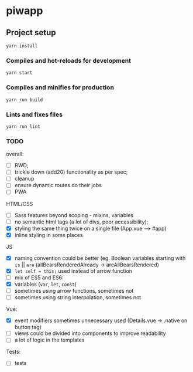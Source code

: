 # piwapp

## Project setup
```
yarn install
```

### Compiles and hot-reloads for development
```
yarn start
```

### Compiles and minifies for production
```
yarn run build
```

### Lints and fixes files
```
yarn run lint
```
### TODO
overall:
- [ ] RWD;
- [ ] trickle down (add20) functionality as per spec;
- [ ] cleanup
- [ ] ensure dynamic routes do their jobs
- [ ] PWA

HTML/CSS
- [ ] Sass features beyond scoping - mixins, variables
- [ ] no semantic html tags (a lot of divs, poor accessibility);
- [x] styling the same thing twice on a single file (App.vue —> #app)
- [x] inline styling in some places

JS
- [x] naming convention could be better (eg. Boolean variables starting with `is` || `are` (allBearsRenderedAlready -> areAllBearsRendered)
- [x] `let self = this;` used instead of arrow function
- [ ] mix of ES5 and ES6:
- [x] variables (`var`, `let`, `const`)
- [ ] sometimes using arrow functions, sometimes not
- [ ] sometimes using string interpolation, sometimes not

Vue:
- [x] event modifiers sometimes unnecessary used (Details.vue -> .native on button tag)
- [ ] views could be divided into components to improve readability
- [ ] a lot of logic in the templates

Tests:
- [ ] tests
